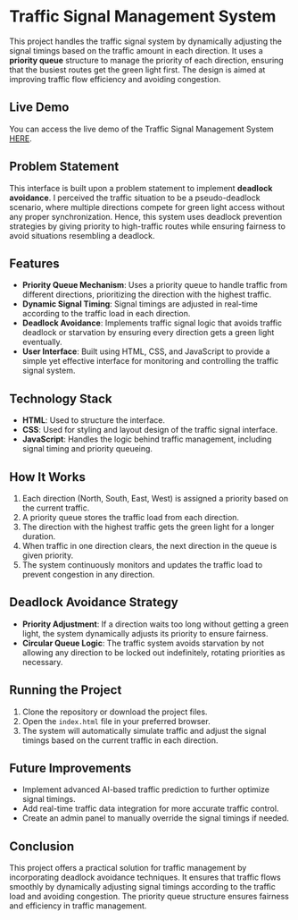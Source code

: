 # Traffic Signal Management System

This project handles the traffic signal system by dynamically adjusting the signal timings based on the traffic amount in each direction. It uses a **priority queue** structure to manage the priority of each direction, ensuring that the busiest routes get the green light first. The design is aimed at improving traffic flow efficiency and avoiding congestion.

## Live Demo

You can access the live demo of the Traffic Signal Management System [HERE](https://smart-traffic-system.netlify.app/).

## Problem Statement

This interface is built upon a problem statement to implement **deadlock avoidance**. I perceived the traffic situation to be a pseudo-deadlock scenario, where multiple directions compete for green light access without any proper synchronization. Hence, this system uses deadlock prevention strategies by giving priority to high-traffic routes while ensuring fairness to avoid situations resembling a deadlock.

## Features

- **Priority Queue Mechanism**: Uses a priority queue to handle traffic from different directions, prioritizing the direction with the highest traffic.
- **Dynamic Signal Timing**: Signal timings are adjusted in real-time according to the traffic load in each direction.
- **Deadlock Avoidance**: Implements traffic signal logic that avoids traffic deadlock or starvation by ensuring every direction gets a green light eventually.
- **User Interface**: Built using HTML, CSS, and JavaScript to provide a simple yet effective interface for monitoring and controlling the traffic signal system.

## Technology Stack

- **HTML**: Used to structure the interface.
- **CSS**: Used for styling and layout design of the traffic signal interface.
- **JavaScript**: Handles the logic behind traffic management, including signal timing and priority queueing.

## How It Works

1. Each direction (North, South, East, West) is assigned a priority based on the current traffic.
2. A priority queue stores the traffic load from each direction.
3. The direction with the highest traffic gets the green light for a longer duration.
4. When traffic in one direction clears, the next direction in the queue is given priority.
5. The system continuously monitors and updates the traffic load to prevent congestion in any direction.

## Deadlock Avoidance Strategy

- **Priority Adjustment**: If a direction waits too long without getting a green light, the system dynamically adjusts its priority to ensure fairness.
- **Circular Queue Logic**: The traffic system avoids starvation by not allowing any direction to be locked out indefinitely, rotating priorities as necessary.

## Running the Project

1. Clone the repository or download the project files.
2. Open the `index.html` file in your preferred browser.
3. The system will automatically simulate traffic and adjust the signal timings based on the current traffic in each direction.

## Future Improvements

- Implement advanced AI-based traffic prediction to further optimize signal timings.
- Add real-time traffic data integration for more accurate traffic control.
- Create an admin panel to manually override the signal timings if needed.

## Conclusion

This project offers a practical solution for traffic management by incorporating deadlock avoidance techniques. It ensures that traffic flows smoothly by dynamically adjusting signal timings according to the traffic load and avoiding congestion. The priority queue structure ensures fairness and efficiency in traffic management.
